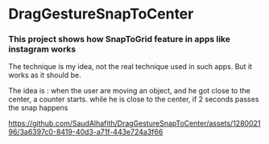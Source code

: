 # DragGestureSnapToCenter
### This project shows how SnapToGrid feature in apps like instagram works

The technique is my idea, not the real technique used in such apps.
But it works as it should be.

The idea is : when the user are moving an object, and he got close to the center, a counter starts.
while he is close to the center, if 2 seconds passes the snap happens

https://github.com/SaudAlhafith/DragGestureSnapToCenter/assets/128002196/3a6397c0-8419-40d3-a71f-443e724a3f66
